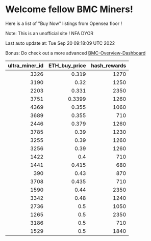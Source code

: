 # Welcome fellow BMC Miners!
Here is a list of "Buy Now" listings from Opensea floor !

Note: This is an unofficial site ! NFA DYOR

Last auto update at: Tue Sep 20 09:18:09 UTC 2022

Bonus: Do check out a more advanced [BMC-Overview-Dashboard](https://dune.com/defifunk/BMC-Overview-Dashboard)


|   ultra_miner_id |   ETH_buy_price |   hash_rewards |
|-----------------:|----------------:|---------------:|
|             3326 |          0.319  |           1270 |
|             3190 |          0.32   |           1250 |
|             2203 |          0.331  |           2350 |
|             3751 |          0.3399 |           1260 |
|             4369 |          0.355  |           1060 |
|             3689 |          0.355  |            710 |
|             2446 |          0.379  |           1260 |
|             3785 |          0.39   |           1230 |
|             3255 |          0.39   |           1260 |
|             3256 |          0.39   |           1260 |
|             1422 |          0.4    |            710 |
|             1441 |          0.415  |            680 |
|              390 |          0.43   |            870 |
|             3708 |          0.435  |            710 |
|             1590 |          0.44   |           2350 |
|             3342 |          0.48   |           1240 |
|             2736 |          0.5    |           1050 |
|             1265 |          0.5    |           2350 |
|             3186 |          0.5    |            710 |
|             1529 |          0.5    |           1840 |